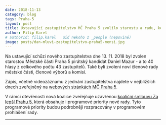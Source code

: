 ```yaml
---
date: 2018-11-13
category: blog
tags: Praha-5
layout: post
title: Ustavující zastupitelstvo MČ Praha 5 zvolilo starostu a radu, koaliční smlouva zveřejněna
author: Filip Karel
# authorId: filip.karel   uid nekoho z _people (nepoviné)
image: posts/dan-mluvi-zastupitelstvo-praha5-mensi.jpg
---
```


Na ustavující schůzi nového zastupitelstva dne 13. 11. 2018 byl zvolen starostou Městské části Praha 5 pirátský kandidát Daniel Mazur - a to 40 hlasy z celkového počtu 43 zastupitelů. Také byli zvoleni noví členové rady městské části, členové výborů a komisí.

Zápis, včetně videozáznamu z jednání zastupitelstva najdete v nejbližších dnech zveřejněný na [webových stránkách MČ Praha 5](https://www.praha5.cz/zastupitelstvo/stenozaznamy/).

V rámci otevřenosti nová koalice zveřejňuje uzavřenou [koaliční smlouvu Za lepší Prahu 5](https://praha5.pirati.cz/assets/Koalicni-smlouva-Pirati-SNOP-ODS-ANO-Praha5-2018.pdf), která obsahuje i programové priority nové rady. Tyto programové priority budou podrobněji rozpracovány v programovém prohlášení rady.

- - -
